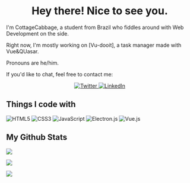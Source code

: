 <h1  align='center'>Hey there! Nice to see you.</h1>

I'm CottageCabbage, a student from Brazil who fiddles around with Web Development on the side.

Right now, I'm mostly working on [Vu-dooit], a task manager made with Vue&QUasar.

Pronouns are he/him.

If you'd like to chat, feel free to contact me:

<p  align='center'>

<a  href="https://twitter.com/CottageCabbage"  target="_blank">
<img  alt="Twitter"  src="https://img.shields.io/badge/twitter-%2312100E.svg?&style=for-the-badge&logo=twitter&logoColor=blue" />
</a> <a  href="https://www.linkedin.com/in/guilherme-harmatiuk-arantes"  target="_blank">
<img  alt="LinkedIn"  src="https://img.shields.io/badge/linkedin-%2312100E.svg?&style=for-the-badge&logo=linkedin&logoColor=blue" />

</a>

</p>

## Things I code with



![HTML5](https://img.shields.io/badge/html5-%23E34F26.svg?style=for-the-badge&logo=html5&logoColor=white) ![CSS3](https://img.shields.io/badge/css3-%231572B6.svg?style=for-the-badge&logo=css3&logoColor=white) ![JavaScript](https://img.shields.io/badge/javascript-%23323330.svg?style=for-the-badge&logo=javascript&logoColor=%23F7DF1E) ![Electron.js](https://img.shields.io/badge/Electron-191970?style=for-the-badge&logo=Electron&logoColor=white) ![Vue.js](https://img.shields.io/badge/vuejs-%2335495e.svg?style=for-the-badge&logo=vuedotjs&logoColor=%234FC08D)


## My Github Stats



![](https://github-readme-stats.vercel.app/api?username=cottagecabbage&theme=gotham&hide_border=false&include_all_commits=false&count_private=false)

![](https://github-readme-streak-stats.herokuapp.com/?user=CottageCabbage&theme=gotham&hide_border=false)

![](https://github-readme-stats.vercel.app/api/top-langs/?username=CottageCabbage&theme=gotham&hide_border=false&include_all_commits=false&count_private=false&layout=compact)
